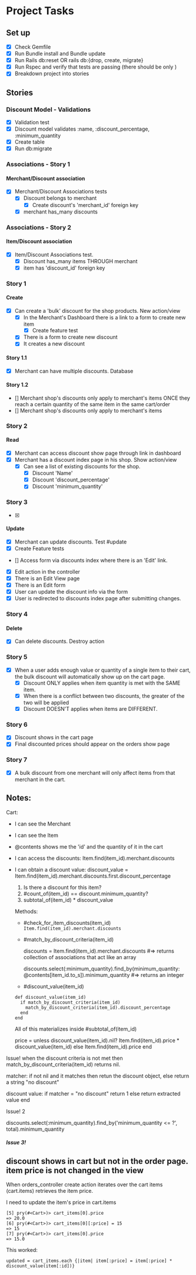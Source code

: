 # Project Tasks

## Set up

- [x] Check Gemfile
- [x] Run Bundle install and Bundle update
- [x] Run Rails db:reset OR rails db:{drop, create, migrate}
- [x] Run Rspec and verify that tests are passing (there should be only )
- [x] Breakdown project into stories

## Stories

### Discount Model - Validations

- [x] Validation test
- [x] Discount model validates :name, :discount_percentage, :minimum_quantity
- [x] Create table
- [x] Run db:migrate

### Associations - Story 1

#### Merchant/Discount association

- [x] Merchant/Discount Associations tests
  - [x] Discount belongs to merchant
    - [x] Create discount's 'merchant_id' foreign key
  - [x] merchant has_many discounts

### Associations - Story 2

#### Item/Discount association

- [x] Item/Discount Associations test.
  - [x] Discount has_many items THROUGH merchant
  - [x] item has 'discount_id' foreign key

### Story 1

#### Create

- [x] Can create a 'bulk' discount for the shop products. New action/view
  - [x] In the Merchant's Dashboard there is a link to a form to create new item
    - [x] Create feature test
  - [x] There is a form to create new discount
  - [x] It creates a new discount

#### Story 1.1

- [x] Merchant can have multiple discounts. Database

#### Story 1.2

- [] Merchant shop's discounts only apply to merchant's items ONCE they reach a certain quantity of the same item in the same cart/order
- [] Merchant shop's discounts only apply to merchant's items

### Story 2

#### Read

- [x] Merchant can access discount show page through link in dashboard
- [x] Merchant has a discount index page in his shop. Show action/view
  - [x] Can see a list of existing discounts for the shop.
    - [x] Discount 'Name'
    - [x] Discount 'discount_percentage'
    - [x] Discount 'minimum_quantity'

### Story 3
- [x]
#### Update

- [x] Merchant can update discounts. Test #update
- [x] Create Feature tests
- [] Access form via discounts index where there is an 'Edit' link.
- [x] Edit action in the controller
- [x] There is an Edit View page
- [x] There is an Edit form
- [x] User can update the discount info via the form
- [x] User is redirected to discounts index page after submitting changes.

### Story 4

#### Delete

- [x] Can delete discounts. Destroy action

### Story 5

- [x] When a user adds enough value or quantity of a single item to their cart, the bulk discount will automatically show up on the cart page.
  - [x] Discount ONLY applies when item quantity is met with the SAME item.
  - [x] When there is a conflict between two discounts, the greater of the two will be applied
  - [x] Discount DOESN'T applies when items are DIFFERENT.

### Story 6

- [x] Discount shows in the cart page
- [x] Final discounted prices should appear on the orders show page

### Story 7

- [x] A bulk discount from one merchant will only affect items from that merchant in the cart.



## Notes:

Cart:

- I can see the Merchant
- I can see the Item
- @contents shows me the 'id' and the quantity of it in the cart
- I can access the discounts:
  Item.find(item_id).merchant.discounts
- I can obtain a discount value:
  discount_value = Item.find(item_id).merchant.discounts.first.discount_percentage


  1. Is there a discount for this item?
  2. #count_of(item_id) == discount.minimum_quantity?
  3. subtotal_of(item_id) * discount_value

  Methods:

  - #check_for_item_discounts(item_id)
      `Item.find(item_id).merchant.discounts`
  - #match_by_discount_criteria(item_id)

    discounts = Item.find(item_id).merchant.discounts
    #=> returns collection of associations that act like an array

    discounts.select(:minimum_quantity).find_by(minimum_quantity: @contents[item_id.to_s]).minimum_quantity
    #=> returns an integer


  - #discount_value(item_id)
  ```
  def discount_value(item_id)
    if match_by_discount_criteria(item_id)
      match_by_discount_criteria(item_id).discount_percentage
    end
  end
  ```

  All of this materializes inside #subtotal_of(item_id)

  price = unless discount_value(item_id).nil?
    Item.find(item_id).price * discount_value(item_id)
    else
    Item.find(item_id).price
  end

Issue!
when the discount criteria is not met then
match_by_discount_criteria(item_id) returns
nil.

matcher:
if not nil and it matches then retun the discount object, else return a string "no discount"

discount value: 
if matcher = "no discount"
return 1
else return 
extracted value
end


Issue! 2


discounts.select(:minimum_quantity).find_by('minimum_quantity <= ?', total).minimum_quantity

##### Issue 3!

discount shows in cart but not in the order page.
item price is not changed in the view
-----
When orders_controller create action iterates over the cart items
(cart.items) retrieves the item price.

I need to update the item's price in cart.items

```
[5] pry(#<Cart>)> cart_items[0].price
=> 20.0
[6] pry(#<Cart>)> cart_items[0][:price] = 15
=> 15
[7] pry(#<Cart>)> cart_items[0].price
=> 15.0
```
This worked:
```
updated = cart_items.each {|item| item[:price] = item[:price] * discount_value(item[:id])}
```